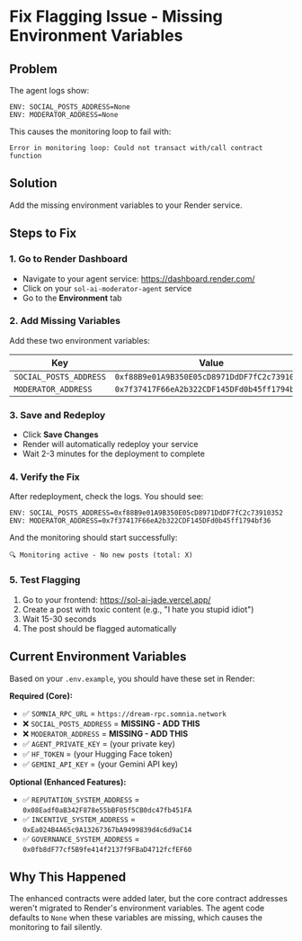 # Fix Flagging Issue - Missing Environment Variables

## Problem
The agent logs show:
```
ENV: SOCIAL_POSTS_ADDRESS=None
ENV: MODERATOR_ADDRESS=None
```

This causes the monitoring loop to fail with:
```
Error in monitoring loop: Could not transact with/call contract function
```

## Solution
Add the missing environment variables to your Render service.

## Steps to Fix

### 1. Go to Render Dashboard
- Navigate to your agent service: https://dashboard.render.com/
- Click on your `sol-ai-moderator-agent` service
- Go to the **Environment** tab

### 2. Add Missing Variables
Add these two environment variables:

| Key | Value |
|-----|-------|
| `SOCIAL_POSTS_ADDRESS` | `0xf88B9e01A9B350E05cD8971DdDF7fC2c73910352` |
| `MODERATOR_ADDRESS` | `0x7f37417F66eA2b322CDF145DFd0b45ff1794bf36` |

### 3. Save and Redeploy
- Click **Save Changes**
- Render will automatically redeploy your service
- Wait 2-3 minutes for the deployment to complete

### 4. Verify the Fix
After redeployment, check the logs. You should see:
```
ENV: SOCIAL_POSTS_ADDRESS=0xf88B9e01A9B350E05cD8971DdDF7fC2c73910352
ENV: MODERATOR_ADDRESS=0x7f37417F66eA2b322CDF145DFd0b45ff1794bf36
```

And the monitoring should start successfully:
```
🔍 Monitoring active - No new posts (total: X)
```

### 5. Test Flagging
1. Go to your frontend: https://sol-ai-jade.vercel.app/
2. Create a post with toxic content (e.g., "I hate you stupid idiot")
3. Wait 15-30 seconds
4. The post should be flagged automatically

## Current Environment Variables
Based on your `.env.example`, you should have these set in Render:

**Required (Core):**
- ✅ `SOMNIA_RPC_URL` = `https://dream-rpc.somnia.network`
- ❌ `SOCIAL_POSTS_ADDRESS` = **MISSING - ADD THIS**
- ❌ `MODERATOR_ADDRESS` = **MISSING - ADD THIS**
- ✅ `AGENT_PRIVATE_KEY` = (your private key)
- ✅ `HF_TOKEN` = (your Hugging Face token)
- ✅ `GEMINI_API_KEY` = (your Gemini API key)

**Optional (Enhanced Features):**
- ✅ `REPUTATION_SYSTEM_ADDRESS` = `0x08Eadf0aB342F878e55bBF05f5CB0dc47fb451FA`
- ✅ `INCENTIVE_SYSTEM_ADDRESS` = `0xEa024B4A65c9A13267367bA9499839d4c6d9aC14`
- ✅ `GOVERNANCE_SYSTEM_ADDRESS` = `0x0fb8dF77cf5B9fe414f2137f9FBaD4712fcfEF60`

## Why This Happened
The enhanced contracts were added later, but the core contract addresses weren't migrated to Render's environment variables. The agent code defaults to `None` when these variables are missing, which causes the monitoring to fail silently.
